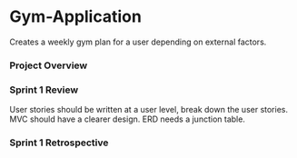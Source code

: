 # Gym-Application
Creates a weekly gym plan for a user depending on external factors.

### Project Overview 

### Sprint 1 Review 
User stories should be written at a user level, break down the user stories.
MVC should have a clearer design.
ERD needs a junction table.

### Sprint 1 Retrospective 
